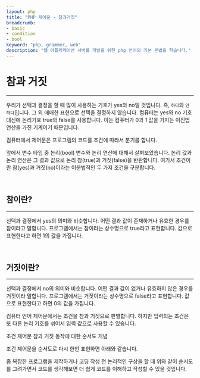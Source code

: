 ```yaml
---
layout: php
title: "PHP 제어문 - 참과거짓"
breadcrumb:
- basic
- condition
- bool
keyword: "php, grammer, web"
description: "웹 어플리케이션 서버를 개발을 위한 php 언어의 기본 문법을 학습니다."
---
```


# 참과 거짓
---
우리가 선택과 결정을 할 때 많이 사용하는 기호가 yes와 no일 것입니다. 즉, `하다`와 `안 하다`입니다. 그 외 애매한 표현으로 선택을 결정하지 않습니다. 컴퓨터는 yes와 no 기호 대신에 논리기호 true와 false를 사용합니다. 이는 컴퓨터가 0과 1 값을 가지는 이진법 연산을 가진 기계이기 때문입니다.  

컴퓨터에서 제어문은 프로그램의 코드를 조건에 따라서 분기를 합니다.   

앞에서 변수 타입 중 논리(bool) 변수와 논리 연산에 대해서 살펴보았습니다. 논리 값과 논리 연산은 그 결과 값으로 논리 참(true)과 거짓(false)을 반환합니다. 여기서 조건이란 참(yes)과 거짓(no)이라는 이분법적인 두 가지 조건을 구분합니다.  

<br>

## 참이란?
---
선택과 결정에서 yes의 의미와 비슷합니다. 어떤 결과 값이 존재하거나 유효한 경우를 참이라고 말합니다.  프로그램에서는 참이라는 상수명으로 true라고 표현합니다. 값으로 표현한다고 하면 1의 값을 가집니다.  

<br>

## 거짓이란?
---
선택과 결정에서 no의 의미와 비슷합니다. 어떤 결과 값이 없거나 유효하지 않은 경우를 거짓이라 말합니다. 프로그램에서는 거짓이라는 상수명으로 false라고 표현합니다. 값으로 표현한다고 하면 0의 값을 가집니다.  

컴퓨터 언어 제어문에서는 조건을 참과 거짓으로 판별합니다. 하지만 입력되는 조건은 또 다른 논리 기호를 섞어서 입력 값으로 사용할 수 있습니다.  

조건 제어문 참과 거짓 동작에 대한 순서도 개념  

조건 제어문을 순서도로 다시 한번 표현하면 아래와 같습니다.  

좀 복잡한 프로그램을 제작하거나 코딩 작성 전 논리적인 구상을 할 때 위와 같이 순서도를 그려가면서 코드를 생각해보면 더 쉽게 코드를 이해하고 작성할 수 있을 것입니다.  

<br>